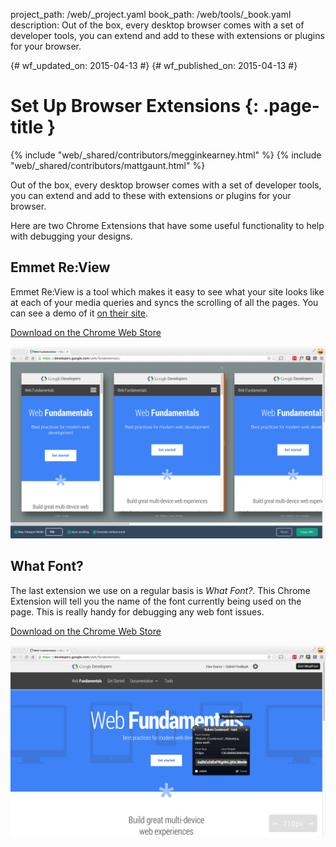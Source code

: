 project_path: /web/_project.yaml
book_path: /web/tools/_book.yaml
description: Out of the box, every desktop browser comes with a set of developer tools, you can extend and add to these with extensions or plugins for your browser.

{# wf_updated_on: 2015-04-13 #}
{# wf_published_on: 2015-04-13 #}

# Set Up Browser Extensions {: .page-title }

{% include "web/_shared/contributors/megginkearney.html" %}
{% include "web/_shared/contributors/mattgaunt.html" %}

Out of the box, every desktop browser comes with a set of developer tools, you can extend and add to these with extensions or plugins for your browser.

Here are two Chrome Extensions that have some useful functionality to help with
debugging your designs.


## Emmet Re:View

Emmet Re:View is a tool which makes it easy to see what your site looks like at
each of your media queries and syncs the scrolling of all the pages. You can see
a demo of it [on their
site](http://re-view.emmet.io/).

[Download on the Chrome Web
Store](https://chrome.google.com/webstore/detail/emmet-review/epejoicbhllgiimigokgjdoijnpaphdp)

<img src="imgs/emmet-review-extension.png" alt="Screenshot of Emmet Review Extension" />

## What Font?

The last extension we use on a regular basis is *What Font?*. This Chrome Extension
will tell you the name of the font currently being used on the page. This is
really handy for debugging any web font issues.

[Download on the Chrome Web
Store](https://chrome.google.com/webstore/detail/whatfont/jabopobgcpjmedljpbcaablpmlmfcogm)

<img src="imgs/what-font-extension.png" alt="Screenshot of the What Font Chrome Extension" />



